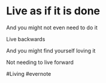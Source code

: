 # Live as if it is done

And you might not even need to do it

Live backwards

And you might find yourself loving it

Not needing to live forward

\#Living #evernote

